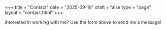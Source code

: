 +++
title = "Contact"
date = "2025-09-19"
draft = false
type = "page"
layout = "contact.html"
+++

Interested in working with me? Use the form above to send me a message!